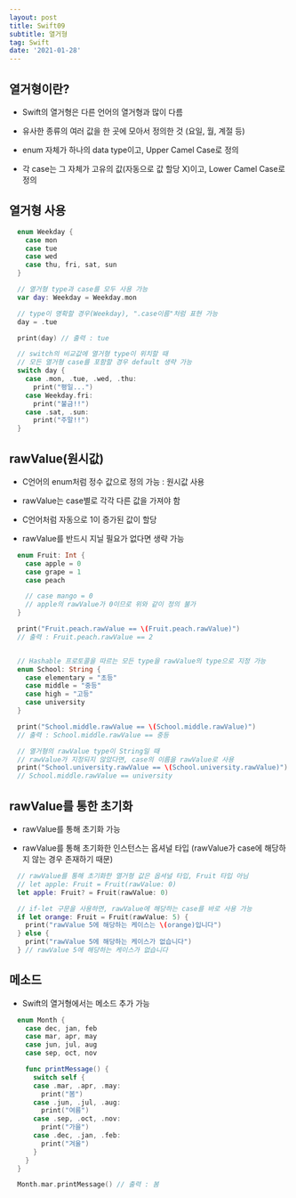 ```yaml
---
layout: post
title: Swift09
subtitle: 열거형
tag: Swift
date: '2021-01-28'
---
```


## 열거형이란?

* Swift의 열거형은 다른 언어의 열거형과 많이 다름

* 유사한 종류의 여러 값을 한 곳에 모아서 정의한 것 (요일, 월, 계절 등)

* enum 자체가 하나의 data type이고, Upper Camel Case로 정의

* 각 case는 그 자체가 고유의 값(자동으로 값 할당 X)이고, Lower Camel Case로 정의


## 열거형 사용

~~~Swift
  enum Weekday {
    case mon
    case tue
    case wed
    case thu, fri, sat, sun
  }

  // 열거형 type과 case를 모두 사용 가능
  var day: Weekday = Weekday.mon

  // type이 명확할 경우(Weekday), ".case이름"처럼 표현 가능
  day = .tue

  print(day) // 출력 : tue

  // switch의 비교값에 열거형 type이 위치할 때
  // 모든 열거형 case를 포함할 경우 default 생략 가능
  switch day {
    case .mon, .tue, .wed, .thu:
      print("평일...")
    case Weekday.fri:
      print("불금!!")
    case .sat, .sun:
      print("주말!!")
  }
~~~


## rawValue(원시값)

* C언어의 enum처럼 정수 값으로 정의 가능 : 원시값 사용

* rawValue는 case별로 각각 다른 값을 가져야 함

* C언어처럼 자동으로 1이 증가된 값이 할당

* rawValue를 반드시 지닐 필요가 없다면 생략 가능
~~~Swift
  enum Fruit: Int {
    case apple = 0
    case grape = 1
    case peach

    // case mango = 0
    // apple의 rawValue가 0이므로 위와 같이 정의 불가
  }

  print("Fruit.peach.rawValue == \(Fruit.peach.rawValue)")
  // 출력 : Fruit.peach.rawValue == 2


  // Hashable 프로토콜을 따르는 모든 type을 rawValue의 type으로 지정 가능
  enum School: String {
    case elementary = "초등"
    case middle = "중등"
    case high = "고등"
    case university
  }

  print("School.middle.rawValue == \(School.middle.rawValue)")
  // 출력 : School.middle.rawValue == 중등

  // 열거형의 rawValue type이 String일 때
  // rawValue가 지정되지 않았다면, case의 이름을 rawValue로 사용
  print("School.university.rawValue == \(School.university.rawValue)")
  // School.middle.rawValue == university
~~~


## rawValue를 통한 초기화

* rawValue를 통해 초기화 가능

* rawValue를 통해 초기화한 인스턴스는 옵셔널 타입 (rawValue가 case에 해당하지 않는 경우 존재하기 때문)
~~~Swift
  // rawValue를 통해 초기화한 열거형 값은 옵셔널 타입, Fruit 타입 아님
  // let apple: Fruit = Fruit(rawValue: 0)
  let apple: Fruit? = Fruit(rawValue: 0)

  // if-let 구문을 사용하면, rawValue에 해당하는 case를 바로 사용 가능
  if let orange: Fruit = Fruit(rawValue: 5) {
    print("rawValue 5에 해당하는 케이스는 \(orange)입니다")
  } else {
    print("rawValue 5에 해당하는 케이스가 없습니다")
  } // rawValue 5에 해당하는 케이스가 없습니다
~~~


## 메소드

* Swift의 열거형에서는 메소드 추가 가능
~~~Swift
  enum Month {
    case dec, jan, feb
    case mar, apr, may
    case jun, jul, aug
    case sep, oct, nov

    func printMessage() {
      switch self {
      case .mar, .apr, .may:
        print("봄")
      case .jun, .jul, .aug:
        print("여름")
      case .sep, .oct, .nov:
        print("가을")
      case .dec, .jan, .feb:
        print("겨울")
      }
    }
  }

  Month.mar.printMessage() // 출력 : 봄
~~~
